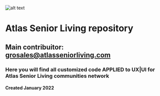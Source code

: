 ![alt text](https://atlasseniorliving.com/wp-content/uploads/2022/08/atlas-logo-horizontal.png)
# Atlas Senior Living repository
## Main contribuitor: grosales@atlasseniorliving.com
### Here you will find all customized code APPLIED to UX|UI for Atlas Senior Living communities network
#### Created January 2022